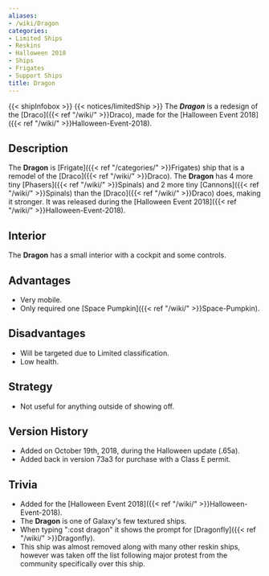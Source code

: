 ```yaml
---
aliases:
- /wiki/Dragon
categories:
- Limited Ships
- Reskins
- Halloween 2018
- Ships
- Frigates
- Support Ships
title: Dragon
---
```


{{< shipInfobox >}} {{< notices/limitedShip >}} The **_Dragon_** is a redesign of the [Draco]({{< ref "/wiki/" >}}Draco), made for the [Halloween Event 2018]({{< ref "/wiki/" >}}Halloween-Event-2018).

## Description

The **Dragon** is [Frigate]({{< ref "/categories/" >}}Frigates) ship that is a remodel of the [Draco]({{< ref "/wiki/" >}}Draco). The **Dragon** has 4 more tiny [Phasers]({{< ref "/wiki/" >}}Spinals) and 2 more tiny [Cannons]({{< ref "/wiki/" >}}Spinals) than the [Draco]({{< ref "/wiki/" >}}Draco) does, making it stronger. It was released during the [Halloween Event 2018]({{< ref "/wiki/" >}}Halloween-Event-2018).

## Interior

The **Dragon** has a small interior with a cockpit and some controls.

## Advantages

- Very mobile.
- Only required one [Space Pumpkin]({{< ref "/wiki/" >}}Space-Pumpkin).

## Disadvantages

- Will be targeted due to Limited classification.
- Low health.

## Strategy

- Not useful for anything outside of showing off.

## Version History 

- Added on October 19th, 2018, during the Halloween update (.65a).
- Added back in version 73a3 for purchase with a Class E permit.

## Trivia

- Added for the [Halloween Event 2018]({{< ref "/wiki/" >}}Halloween-Event-2018).
- The **Dragon** is one of Galaxy's few textured ships.
- When typing ":cost dragon" it shows the prompt for [Dragonfly]({{< ref "/wiki/" >}}Dragonfly).
- This ship was almost removed along with many other reskin ships, however was taken off the list following major protest from the community specifically over this ship.